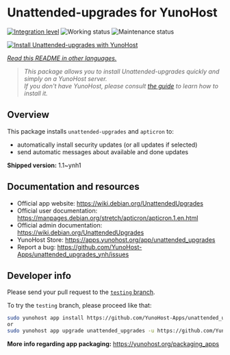 <!--
N.B.: This README was automatically generated by <https://github.com/YunoHost/apps/tree/master/tools/readme_generator>
It shall NOT be edited by hand.
-->

# Unattended-upgrades for YunoHost

[![Integration level](https://dash.yunohost.org/integration/unattended_upgrades.svg)](https://ci-apps.yunohost.org/ci/apps/unattended_upgrades/) ![Working status](https://ci-apps.yunohost.org/ci/badges/unattended_upgrades.status.svg) ![Maintenance status](https://ci-apps.yunohost.org/ci/badges/unattended_upgrades.maintain.svg)

[![Install Unattended-upgrades with YunoHost](https://install-app.yunohost.org/install-with-yunohost.svg)](https://install-app.yunohost.org/?app=unattended_upgrades)

*[Read this README in other languages.](./ALL_README.md)*

> *This package allows you to install Unattended-upgrades quickly and simply on a YunoHost server.*  
> *If you don't have YunoHost, please consult [the guide](https://yunohost.org/install) to learn how to install it.*

## Overview

This package installs `unattended-upgrades` and `apticron` to:

* automatically install security updates (or all updates if selected)
* send automatic messages about available and done updates


**Shipped version:** 1.1~ynh1
## Documentation and resources

- Official app website: <https://wiki.debian.org/UnattendedUpgrades>
- Official user documentation: <https://manpages.debian.org/stretch/apticron/apticron.1.en.html>
- Official admin documentation: <https://wiki.debian.org/UnattendedUpgrades>
- YunoHost Store: <https://apps.yunohost.org/app/unattended_upgrades>
- Report a bug: <https://github.com/YunoHost-Apps/unattended_upgrades_ynh/issues>

## Developer info

Please send your pull request to the [`testing` branch](https://github.com/YunoHost-Apps/unattended_upgrades_ynh/tree/testing).

To try the `testing` branch, please proceed like that:

```bash
sudo yunohost app install https://github.com/YunoHost-Apps/unattended_upgrades_ynh/tree/testing --debug
or
sudo yunohost app upgrade unattended_upgrades -u https://github.com/YunoHost-Apps/unattended_upgrades_ynh/tree/testing --debug
```

**More info regarding app packaging:** <https://yunohost.org/packaging_apps>
